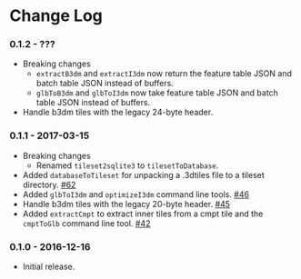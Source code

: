 Change Log
==========

### 0.1.2 - ???
* Breaking changes
    * `extractB3dm` and `extractI3dm` now return the feature table JSON and batch table JSON instead of buffers.
    * `glbToB3dm` and `glbToI3dm` now take feature table JSON and batch table JSON instead of buffers.
* Handle b3dm tiles with the legacy 24-byte header.

### 0.1.1 - 2017-03-15

* Breaking changes
    * Renamed `tileset2sqlite3` to `tilesetToDatabase`.
* Added `databaseToTileset` for unpacking a .3dtiles file to a tileset directory. [#62](https://github.com/AnalyticalGraphicsInc/3d-tiles-tools/pull/62)
* Added  `glbToI3dm` and `optimizeI3dm` command line tools. [#46](https://github.com/AnalyticalGraphicsInc/3d-tiles-tools/pull/46)
* Handle b3dm tiles with the legacy 20-byte header. [#45](https://github.com/AnalyticalGraphicsInc/3d-tiles-tools/pull/45)
* Added `extractCmpt` to extract inner tiles from a cmpt tile and the `cmptToGlb` command line tool. [#42](https://github.com/AnalyticalGraphicsInc/3d-tiles-tools/pull/42)

### 0.1.0 - 2016-12-16

* Initial release.